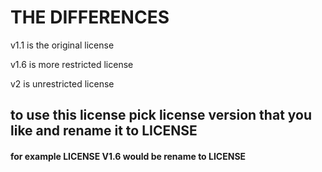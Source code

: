 # THE DIFFERENCES 

v1.1 is the original license

v1.6 is more restricted license 

v2 is unrestricted license 


## to use this license pick license version that you like and rename it to LICENSE 
#### for example LICENSE V1.6 would be rename to LICENSE
